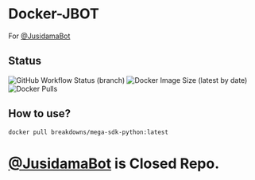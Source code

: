 # Docker-JBOT

For [@JusidamaBot](https://t.me/JusidamaBot)


## Status
![GitHub Workflow Status (branch)](https://img.shields.io/github/workflow/status/jusidama18/Docker/Docker-JBOT/master?style=for-the-badge&label=Docker%20Build&logo=docker)
![Docker Image Size (latest by date)](https://img.shields.io/docker/image-size/jusidama18/jusidama-bot?style=for-the-badge&label=Docker%20Size&logo=docker)
![Docker Pulls](https://img.shields.io/docker/pulls/jusidama18/jusidama-bot?style=for-the-badge&label=Docker%20Pull&logo=docker)

## How to use?
```
docker pull breakdowns/mega-sdk-python:latest
```

# [@JusidamaBot](https://t.me/JusidamaBot) is Closed Repo.
